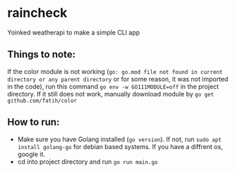 # raincheck
Yoinked weatherapi to make a simple CLI app

## Things to note:
If the color module is not working (`go: go.mod file not found in current directory or any parent directory` or for some reason, it was not imported in the code), run this command `go env -w GO111MODULE=off` in the project directory. If it still does not work, manually download module by `go get github.com/fatih/color`

## How to run:
- Make sure you have Golang installed (`go version`). If not, run `sudo apt install golang-go` for debian based systems. If you have a diffrent os, google it.
- cd into project directory and run `go run main.go`
